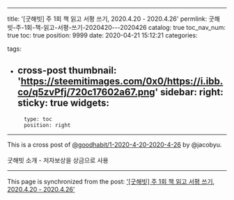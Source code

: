 
---
title: '[굿해빗] 주 1회 책 읽고 서평 쓰기, 2020.4.20 - 2020.4.26'
permlink: 굿해빗-주-1회-책-읽고-서평-쓰기-2020420---2020426
catalog: true
toc_nav_num: true
toc: true
position: 9999
date: 2020-04-21 15:12:21
categories:

tags:
- cross-post
thumbnail: 'https://steemitimages.com/0x0/https://i.ibb.co/q5zvPfj/720c17602a67.png'
sidebar:
    right:
        sticky: true
widgets:
    -
        type: toc
        position: right
---


This is a cross post of [@goodhabit/1-2020-4-20-2020-4-26](/@goodhabit/1-2020-4-20-2020-4-26) by @jacobyu.<br><br>굿해빗 소개 - 저자보상을 상금으로 사용

- - -

This page is synchronized from the post: ['[굿해빗] 주 1회 책 읽고 서평 쓰기, 2020.4.20 - 2020.4.26'](https://steempeak.com/@jacobyu/1-2020-4-20-2020-4-26-hive-168688)
